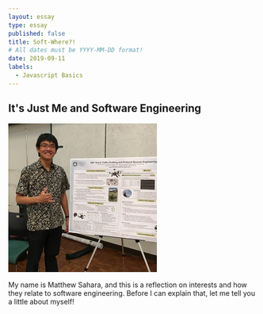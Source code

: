 ```yaml
---
layout: essay
type: essay
published: false
title: Soft-Where?!
# All dates must be YYYY-MM-DD format!
date: 2019-09-11
labels:
  - Javascript Basics
---
```


## It's Just Me and Software Engineering

<img class="ui medium left floated rounded image" src="../images/intro_mePoster.jpg">

My name is Matthew Sahara, and this is a reflection on interests and how they relate to software engineering. Before I can explain that, let me tell you a little about myself!
